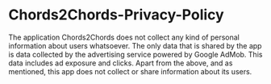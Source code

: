 # Chords2Chords-Privacy-Policy

The application Chords2Chords does not collect any kind of personal information about users whatsoever.
The only data that is shared by the app is data collected by the advertising service powered by Google AdMob. This data includes ad exposure and clicks.
Apart from the above, and as mentioned, this app does not collect or share information about its users.
